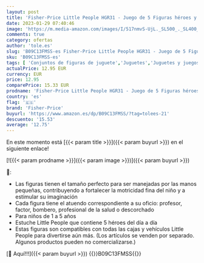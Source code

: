 ```yaml
---
layout: post
title: 'Fisher-Price Little People HGR31 - Juego de 5 Figuras héroes y heroínas diarias  Juguete para bebé y niño a Partir de 12 Meses'
date: 2023-01-29 07:40:46
image: 'https://m.media-amazon.com/images/I/517nmvS-UjL._SL500_._SL400_.jpg'
comments: true
category: ofertas
author: 'tole.es'
slug: 'B09C13FMSS-es Fisher-Price Little People HGR31 - Juego de 5 Figuras...'
sku: 'B09C13FMSS-es'
tags: [ 'Conjuntos de figuras de juguete','Juguetes','Juguetes y juegos','Muñecos y figuras','bebé','fisher-price','🇪🇸', ]
actualPrice: 12.95 EUR
currency: EUR
price: 12.95
comparePrice: 15.33 EUR
prodname: 'Fisher-Price Little People HGR31 - Juego de 5 Figuras héroes y heroínas diarias  Juguete para bebé y niño a Partir de 12 Meses'
country: 'es'
flag: '🇪🇸'
brand: 'Fisher-Price'
buyurl: 'https://www.amazon.es/dp/B09C13FMSS/?tag=tolees-21'
descuento: '15.53'
average: '12.75'
---
```


En este momento está [{{< param title >}}]({{< param buyurl >}}) en el siguiente enlace!

[![{{< param prodname >}}]({{< param image >}})]({{< param buyurl >}})

🔎:

- Las figuras tienen el tamaño perfecto para ser manejadas por las manos pequeñas, contribuyendo a fortalecer la motricidad fina del niño y a estimular su imaginación
- Cada figura tiene el atuendo correspondiente a su oficio: profesor, factor, bombero, profesional de la salud o descorchado
- Para niños de 1 a 5 años
- Estuche Little People que contiene 5 héroes del día a día
- Estas figuras son compatibles con todas las cajas y vehículos Little People para divertirse aún más. (Los artículos se venden por separado. Algunos productos pueden no comercializarse.)

[🛒 Aquí!!!]({{< param buyurl >}})
{{<world>}}B09C13FMSS{{</world>}}

